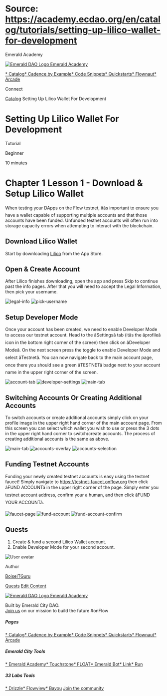 # Source: https://academy.ecdao.org/en/catalog/tutorials/setting-up-lilico-wallet-for-development




















Emerald Academy


[![Emerald DAO Logo](/ea-logo.png)
Emerald Academy](/en/)

[* Catalog](/en/catalog)[* Cadence by Example](/en/cadence-by-example)[* Code Snippets](/en/snippets)[* Quickstarts](/en/quickstarts)[* Flownaut](https://flownaut.ecdao.org)[* Arcade](https://arcade.ecdao.org)

Connect



[Catalog](/en/catalog)
Setting Up Lilico Wallet For Development

# Setting Up Lilico Wallet For Development


Tutorial

Beginner

10 minutes



# Chapter 1 Lesson 1 - Download & Setup Lilico Wallet

When testing your DApps on the Flow testnet, itâs important to ensure you have a wallet capable of supporting multiple accounts and that those accounts have been funded. Unfunded testnet accounts will often run into storage capacity errors when attempting to interact with the blockchain.

## Download Lilico Wallet

Start by downloading [Lilico](https://apps.apple.com/us/app/lilico/id1644169603) from the App Store.

## Open & Create Account

After Lilico finishes downloading, open the app and press Skip to continue past the info pages. After that you will need to accept the Legal Information, then pick your username.

![legal-info](https://i.imgur.com/MUyrKvyl.png)
![pick-username](https://i.imgur.com/IEeE5bYl.png)
## Setup Developer Mode

Once your account has been created, we need to enable Developer Mode to access our testnet account. Head to the âSettingsâ tab (itâs the âprofileâ icon in the bottom right corner of the screen) then click on âDeveloper Modeâ. On the next screen press the toggle to enable Developer Mode and select âTestnetâ. You can now navigate back to the main account page, once there you should see a green âTESTNETâ badge next to your account name in the upper right corner of the screen.

![account-tab](https://i.imgur.com/PFb2lk1l.png)
![developer-settings](https://i.imgur.com/ar5LVnml.png)
![main-tab](https://i.imgur.com/BHy5sHQl.png)
## Switching Accounts Or Creating Additional Accounts

To switch accounts or create additional accounts simply click on your profile image in the upper right hand corner of the main account page. From this screen you can select which wallet you wish to use or press the 3 dots in the upper right hand corner to switch/create accounts. The process of creating additional accounts is the same as above.

![main-tab](https://i.imgur.com/BHy5sHQl.png)
![accounts-overlay](https://i.imgur.com/td8NzKml.png)
![accounts-selection](https://i.imgur.com/q6Q47l7l.jpg)
## Funding Testnet Accounts

Funding your newly created testnet accounts is easy using the testnet faucet! Simply navigate to <https://testnet-faucet.onflow.org> then click âFUND ACCOUNTâ in the upper right corner of the page. Simply enter you testnet account address, confirm your a human, and then click âFUND YOUR ACCOUNTâ.

![faucet-page](https://i.imgur.com/z4qt9yMl.png)
![fund-account](https://i.imgur.com/2ye5r7Il.png)
![fund-account-confirm](https://i.imgur.com/bJmpm7al.png)
## Quests

1. Create & fund a second Lilico Wallet account.
2. Enable Developer Mode for your second account.

![User avatar](https://avatars.githubusercontent.com/u/3641594?s=400&u=044fd05bc61270527c4da99212f143595d6fa4a1&v=4)

Author

[BoiseITGuru](https://twitter.com/boise_it_guru)




[Quests](#quests)
[Edit Content](https://github.com/emerald-dao/emerald-academy-v2/tree/main/src/lib/content/tutorials/setting-up-lilico-wallet-for-development/en/readme.md)


[![Emerald DAO Logo](/ea-logo.png)
Emerald Academy](/en/)

Built by Emerald City DAO.  
[Join us](https://discord.gg/emerald-city-906264258189332541) on our mission to build the future #onFlow


##### Pages

[* Catalog](/en/catalog)[* Cadence by Example](/en/cadence-by-example)[* Code Snippets](/en/snippets)[* Quickstarts](/en/quickstarts)[* Flownaut](https://flownaut.ecdao.org)[* Arcade](https://arcade.ecdao.org)
##### Emerald City Tools

[* Emerald Academy](https://academy.ecdao.org/)[* Touchstone](https://touchstone.city/)[* FLOAT](https://floats.city/)[* Emerald Bot](https://bot.ecdao.org/)[* Link](https://link.ecdao.org/)[* Run](https://run.ecdao.org/)
##### 33 Labs Tools

[* Drizzle](https://drizzle33.app/)[* Flowview](https://flowview.app/)[* Bayou](https://bayou33.app/)
[Join the community](https://discord.gg/emerald-city-906264258189332541)




